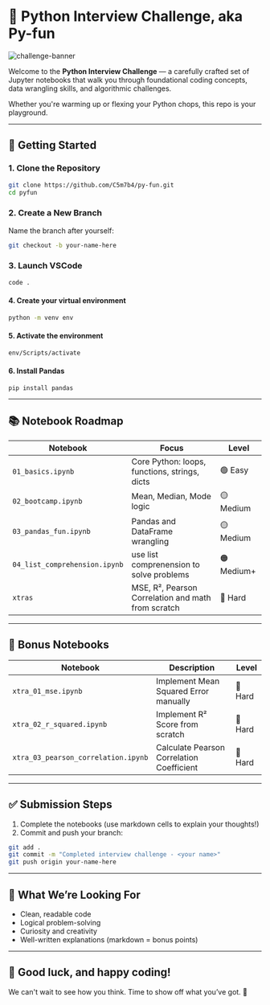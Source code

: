 # 🧠 Python Interview Challenge, aka Py-fun

![challenge-banner](images/logo.jpg)

Welcome to the **Python Interview Challenge** — a carefully crafted set of Jupyter notebooks that walk you through foundational coding concepts, data wrangling skills, and algorithmic challenges.

Whether you're warming up or flexing your Python chops, this repo is your playground.

---

## 🚀 Getting Started

### 1. Clone the Repository
```bash
git clone https://github.com/C5m7b4/py-fun.git
cd pyfun
```

### 2. Create a New Branch
Name the branch after yourself:
```bash
git checkout -b your-name-here
```

### 3. Launch VSCode
```bash
code .
```

#### 4. Create your virtual environment
```bash
python -m venv env
```

#### 5. Activate the environment
```bash
env/Scripts/activate
```

#### 6. Install Pandas
```
pip install pandas
```

---

## 📚 Notebook Roadmap

| Notebook | Focus | Level |
|---------|-------|-------|
| `01_basics.ipynb` | Core Python: loops, functions, strings, dicts | 🟢 Easy |
| `02_bootcamp.ipynb` | Mean, Median, Mode logic | 🟡 Medium |
| `03_pandas_fun.ipynb` | Pandas and DataFrame wrangling | 🟡 Medium |
| `04_list_comprehension.ipynb` | use list comprenension to solve problems | 🟠 Medium+ |
| `xtras` | MSE, R², Pearson Correlation and math from scratch | 🔴 Hard |

---

## 🎯 Bonus Notebooks

| Notebook | Description | Level |
|----------|-------------|-------|
| `xtra_01_mse.ipynb` | Implement Mean Squared Error manually | 🔴 Hard |
| `xtra_02_r_squared.ipynb` | Implement R² Score from scratch | 🔴 Hard |
| `xtra_03_pearson_correlation.ipynb` | Calculate Pearson Correlation Coefficient | 🔴 Hard |

---

## ✅ Submission Steps
1. Complete the notebooks (use markdown cells to explain your thoughts!)
2. Commit and push your branch:
```bash
git add .
git commit -m "Completed interview challenge - <your name>"
git push origin your-name-here
```

---

## 🧠 What We’re Looking For
- Clean, readable code
- Logical problem-solving
- Curiosity and creativity
- Well-written explanations (markdown = bonus points)

---


## 🤘 Good luck, and happy coding!
We can't wait to see how you think. Time to show off what you’ve got. 💪
